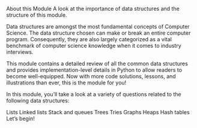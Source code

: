 About this Module
A look at the importance of data structures and the structure of this module.

Data structures are amongst the most fundamental concepts of Computer Science. The data structure chosen can make or 
break an entire computer program. Consequently, they are also largely categorized as a vital benchmark of computer 
science knowledge when it comes to industry interviews.

This module contains a detailed review of all the common data structures and provides implementation-level details in 
Python to allow readers to become well-equipped. Now with more code solutions, lessons, and illustrations than ever, 
this is the module for you!

In this module, you’ll take a look at a variety of questions related to the following data structures:

Lists
Linked lists
Stack and queues
Trees
Tries
Graphs
Heaps
Hash tables
Let’s begin!
